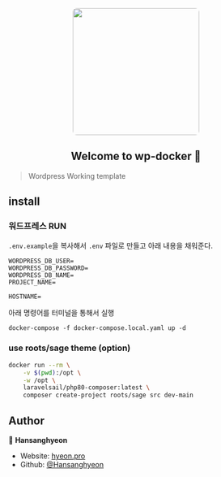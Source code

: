 <p align="center">
<a href="https://github.com/beeclover/wp-docker">
<img src="https://user-images.githubusercontent.com/42893446/138397218-3844868e-c3b6-4566-9652-b6b46d13fed8.png" width="250px" style="border-radius: 8px">
</a>
</p>


<h2 align="center">Welcome to wp-docker 👋</h2>

> Wordpress Working template

## install

### 워드프레스 RUN

`.env.example`을 복사해서 `.env` 파일로 만들고 아래 내용을 채워준다.

```
WORDPRESS_DB_USER=
WORDPRESS_DB_PASSWORD=
WORDPRESS_DB_NAME=
PROJECT_NAME=

HOSTNAME=
```

아래 명령어를 터미널을 통해서 실행

```
docker-compose -f docker-compose.local.yaml up -d
```


### use roots/sage theme (option)

```sh
docker run --rm \
    -v $(pwd):/opt \
    -w /opt \
    laravelsail/php80-composer:latest \
    composer create-project roots/sage src dev-main
```


## Author

👤 **Hansanghyeon**

* Website: [hyeon.pro](https://hyeon.pro)
* Github: [@Hansanghyeon](https://github.com/Hansanghyeon)
